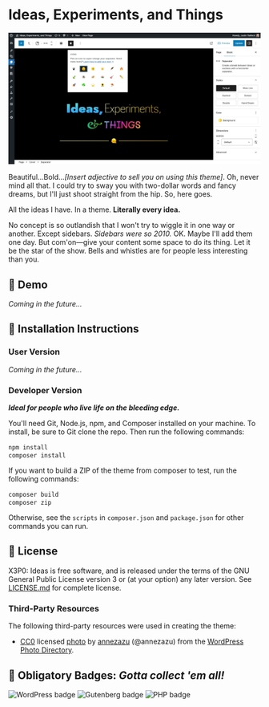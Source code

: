 # Ideas, Experiments, and Things

![Text: Ideas, Experiments, and Things](https://raw.githubusercontent.com/x3p0-dev/assets/master/x3p0-ideas/ideas-experiments-things.jpg)

Beautiful...Bold..._[Insert adjective to sell you on using this theme]_. Oh, never mind all that. I could try to sway you with two-dollar words and fancy dreams, but I'll just shoot straight from the hip. So, here goes.

All the ideas I have. In a theme. **Literally every idea.**

No concept is so outlandish that I won't try to wiggle it in one way or another. Except sidebars. _Sidebars were so 2010._ OK. Maybe I'll add them one day. But com'on—give your content some space to do its thing. Let it be the star of the show. Bells and whistles are for people less interesting than you.

## 🔎 Demo

_Coming in the future..._

## 📄 Installation Instructions

### User Version

_Coming in the future..._

### Developer Version

**_Ideal for people who live life on the bleeding edge._**

You'll need Git, Node.js, npm, and Composer installed on your machine. To install, be sure to Git clone the repo. Then run the following commands:

```shell
npm install
composer install
```

If you want to build a ZIP of the theme from composer to test, run the following commands:

```shell
composer build
composer zip
```

Otherwise, see the `scripts` in `composer.json` and `package.json` for other commands you can run.

## 📜 License

X3P0: Ideas is free software, and is released under the terms of the GNU General Public License version 3 or (at your option) any later version. See [LICENSE.md](https://github.com/x3p0-dev/x3p0-ideas/blob/master/LICENSE.md) for complete license.

### Third-Party Resources

The following third-party resources were used in creating the theme:

- [CC0](https://creativecommons.org/share-your-work/public-domain/cc0/) licensed [photo](https://wordpress.org/photos/photo/7306520a20/) by [annezazu](https://wordpress.org/photos/author/annezazu/) (@annezazu) from the [WordPress Photo Directory](https://wordpress.org/photos/).

## 📛 Obligatory Badges: _Gotta collect 'em all!_

<p>
<img alt="WordPress badge" height="24px" src="https://img.shields.io/badge/WordPress%206.8+-white?style=flat-square&logo=wordpress&logoColor=0073AA&labelColor=white&color=0073AA">
<img alt="Gutenberg badge" height="24px" src="https://img.shields.io/badge/Gutenberg%2023.0+-white?style=flat-square&logo=gutenberg&logoColor=000000&color=000000&labelColor=white">
<img alt="PHP badge" height="24px" src="https://img.shields.io/badge/PHP%208.0+-white?style=flat-square&logo=php&logoColor=777bb4&labelColor=white&color=777bb4">
</p>
